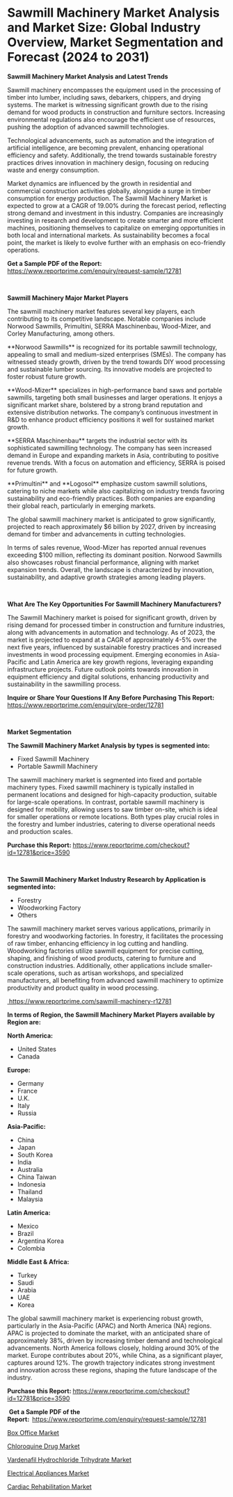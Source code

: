 <p><h1>Sawmill Machinery Market Analysis and Market Size: Global Industry Overview, Market Segmentation and Forecast (2024 to 2031)</h1></p><p><strong>Sawmill Machinery Market Analysis and Latest Trends</strong></p>
<p><p>Sawmill machinery encompasses the equipment used in the processing of timber into lumber, including saws, debarkers, chippers, and drying systems. The market is witnessing significant growth due to the rising demand for wood products in construction and furniture sectors. Increasing environmental regulations also encourage the efficient use of resources, pushing the adoption of advanced sawmill technologies.</p><p>Technological advancements, such as automation and the integration of artificial intelligence, are becoming prevalent, enhancing operational efficiency and safety. Additionally, the trend towards sustainable forestry practices drives innovation in machinery design, focusing on reducing waste and energy consumption.</p><p>Market dynamics are influenced by the growth in residential and commercial construction activities globally, alongside a surge in timber consumption for energy production. The Sawmill Machinery Market is expected to grow at a CAGR of 19.00% during the forecast period, reflecting strong demand and investment in this industry. Companies are increasingly investing in research and development to create smarter and more efficient machines, positioning themselves to capitalize on emerging opportunities in both local and international markets. As sustainability becomes a focal point, the market is likely to evolve further with an emphasis on eco-friendly operations.</p></p>
<p><strong>Get a Sample PDF of the Report:&nbsp;</strong> <a href="https://www.reportprime.com/enquiry/request-sample/12781">https://www.reportprime.com/enquiry/request-sample/12781</a></p>
<p>&nbsp;</p>
<p><strong>Sawmill Machinery Major Market Players</strong></p>
<p><p>The sawmill machinery market features several key players, each contributing to its competitive landscape. Notable companies include Norwood Sawmills, Primultini, SERRA Maschinenbau, Wood-Mizer, and Corley Manufacturing, among others. </p><p>**Norwood Sawmills** is recognized for its portable sawmill technology, appealing to small and medium-sized enterprises (SMEs). The company has witnessed steady growth, driven by the trend towards DIY wood processing and sustainable lumber sourcing. Its innovative models are projected to foster robust future growth.</p><p>**Wood-Mizer** specializes in high-performance band saws and portable sawmills, targeting both small businesses and larger operations. It enjoys a significant market share, bolstered by a strong brand reputation and extensive distribution networks. The company’s continuous investment in R&D to enhance product efficiency positions it well for sustained market growth.</p><p>**SERRA Maschinenbau** targets the industrial sector with its sophisticated sawmilling technology. The company has seen increased demand in Europe and expanding markets in Asia, contributing to positive revenue trends. With a focus on automation and efficiency, SERRA is poised for future growth.</p><p>**Primultini** and **Logosol** emphasize custom sawmill solutions, catering to niche markets while also capitalizing on industry trends favoring sustainability and eco-friendly practices. Both companies are expanding their global reach, particularly in emerging markets.</p><p>The global sawmill machinery market is anticipated to grow significantly, projected to reach approximately $6 billion by 2027, driven by increasing demand for timber and advancements in cutting technologies. </p><p>In terms of sales revenue, Wood-Mizer has reported annual revenues exceeding $100 million, reflecting its dominant position. Norwood Sawmills also showcases robust financial performance, aligning with market expansion trends. Overall, the landscape is characterized by innovation, sustainability, and adaptive growth strategies among leading players.</p></p>
<p>&nbsp;</p>
<p><strong>What Are The Key Opportunities For Sawmill Machinery Manufacturers?</strong></p>
<p><p>The Sawmill Machinery market is poised for significant growth, driven by rising demand for processed timber in construction and furniture industries, along with advancements in automation and technology. As of 2023, the market is projected to expand at a CAGR of approximately 4-5% over the next five years, influenced by sustainable forestry practices and increased investments in wood processing equipment. Emerging economies in Asia-Pacific and Latin America are key growth regions, leveraging expanding infrastructure projects. Future outlook points towards innovation in equipment efficiency and digital solutions, enhancing productivity and sustainability in the sawmilling process.</p></p>
<p><strong>Inquire or Share Your Questions If Any Before Purchasing This Report:</strong> <a href="https://www.reportprime.com/enquiry/pre-order/12781">https://www.reportprime.com/enquiry/pre-order/12781</a></p>
<p>&nbsp;</p>
<p><strong>Market Segmentation</strong></p>
<p><strong>The Sawmill Machinery Market Analysis by types is segmented into:</strong></p>
<p><ul><li>Fixed Sawmill Machinery</li><li>Portable Sawmill Machinery</li></ul></p>
<p><p>The sawmill machinery market is segmented into fixed and portable machinery types. Fixed sawmill machinery is typically installed in permanent locations and designed for high-capacity production, suitable for large-scale operations. In contrast, portable sawmill machinery is designed for mobility, allowing users to saw timber on-site, which is ideal for smaller operations or remote locations. Both types play crucial roles in the forestry and lumber industries, catering to diverse operational needs and production scales.</p></p>
<p><strong>Purchase this Report:&nbsp;</strong><a href="https://www.reportprime.com/checkout?id=12781&price=3590">https://www.reportprime.com/checkout?id=12781&price=3590</a></p>
<p>&nbsp;</p>
<p><strong>The Sawmill Machinery Market Industry Research by Application is segmented into:</strong></p>
<p><ul><li>Forestry</li><li>Woodworking Factory</li><li>Others</li></ul></p>
<p><p>The sawmill machinery market serves various applications, primarily in forestry and woodworking factories. In forestry, it facilitates the processing of raw timber, enhancing efficiency in log cutting and handling. Woodworking factories utilize sawmill equipment for precise cutting, shaping, and finishing of wood products, catering to furniture and construction industries. Additionally, other applications include smaller-scale operations, such as artisan workshops, and specialized manufacturers, all benefiting from advanced sawmill machinery to optimize productivity and product quality in wood processing.</p></p>
<p><a href="https://www.reportprime.com/sawmill-machinery-r12781">&nbsp;https://www.reportprime.com/sawmill-machinery-r12781</a></p>
<p><strong>In terms of Region, the Sawmill Machinery Market Players available by Region are:</strong></p>
<p>
    <p> <strong> North America: </strong>
        <ul>
            <li>United States</li>
            <li>Canada</li>
        </ul>
        </p> 
    <p> <strong> Europe: </strong>
        <ul>
            <li>Germany</li>
            <li>France</li>
            <li>U.K.</li>
            <li>Italy</li>
            <li>Russia</li>
        </ul>
        </p> 
    <p> <strong> Asia-Pacific: </strong>
        <ul>
            <li>China</li>
            <li>Japan</li>
            <li>South Korea</li>
            <li>India</li>
            <li>Australia</li>
            <li>China Taiwan</li>
            <li>Indonesia</li>
            <li>Thailand</li>
            <li>Malaysia</li>
        </ul>
        </p> 
    <p> <strong> Latin America: </strong>
        <ul>
            <li>Mexico</li>
            <li>Brazil</li>
            <li>Argentina Korea</li>
            <li>Colombia</li>
        </ul>
        </p> 
    <p> <strong> Middle East & Africa: </strong>
        <ul>
            <li>Turkey</li>
            <li>Saudi</li>
            <li>Arabia</li>
            <li>UAE</li>
            <li>Korea</li>
        </ul>
    </p>
    </p>
<p><p>The global sawmill machinery market is experiencing robust growth, particularly in the Asia-Pacific (APAC) and North America (NA) regions. APAC is projected to dominate the market, with an anticipated share of approximately 38%, driven by increasing timber demand and technological advancements. North America follows closely, holding around 30% of the market. Europe contributes about 20%, while China, as a significant player, captures around 12%. The growth trajectory indicates strong investment and innovation across these regions, shaping the future landscape of the industry.</p></p>
<p><strong>Purchase this Report: </strong><a href="https://www.reportprime.com/checkout?id=12781&price=3590">https://www.reportprime.com/checkout?id=12781&price=3590</a></p>
<p>&nbsp;<strong>Get a Sample PDF of the Report:&nbsp;&nbsp;</strong><a href="https://www.reportprime.com/enquiry/request-sample/12781">https://www.reportprime.com/enquiry/request-sample/12781</a></p>
<p><strong></strong></p>
<p><p><a href="https://www.linkedin.com/pulse/global-box-office-market-size-expected-experience-cagr-122-through-jji9e?trackingId=j%2BfpQ%2F7tTkCeA6J6Do8d9A%3D%3D">Box Office Market</a></p><p><a href="https://issuu.com/reportprime-2/docs/chloroquine-drug-market-size-2030.p_09874308f32f45">Chloroquine Drug Market</a></p><p><a href="https://issuu.com/reportprime-2/docs/vardenafil-hydrochloride-trihydrate_a3a091f0cbd531">Vardenafil Hydrochloride Trihydrate Market</a></p><p><a href="https://github.com/Dgui456/Market-Research-Report-List-1/blob/main/electrical-appliances-market.md">Electrical Appliances Market</a></p><p><a href="https://www.linkedin.com/pulse/market-insights-global-cardiac-rehabilitation-forecast-innovation-0iqle?trackingId=6MP40G5yQVWAEPL2fiM2TA%3D%3D">Cardiac Rehabilitation Market</a></p></p>